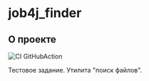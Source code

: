 # job4j_finder

## О проекте

![CI GitHubAction](https://github.com/peterarsentev/job4j_tracker/actions/workflows/maven.yml/badge.svg)

Тестовое задание. Утилита "поиск файлов".
